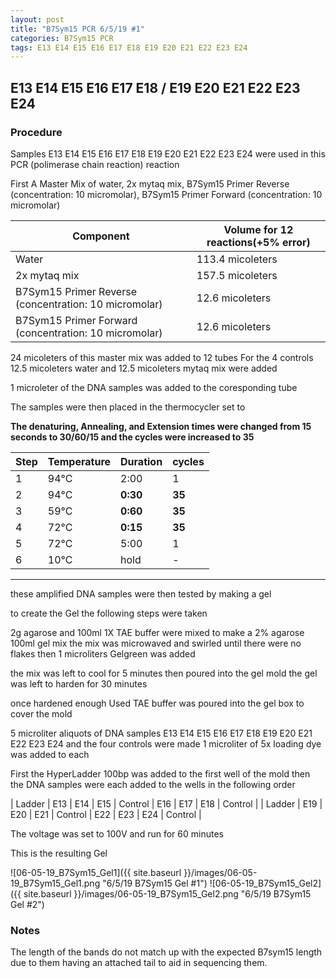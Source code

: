 ```yaml
---
layout: post
title: "B7Sym15 PCR 6/5/19 #1"
categories: B7Sym15 PCR
tags: E13 E14 E15 E16 E17 E18 E19 E20 E21 E22 E23 E24
---
```


##   E13 E14 E15 E16 E17 E18 / E19 E20 E21 E22 E23 E24

### Procedure

Samples E13 E14 E15 E16 E17 E18 E19 E20 E21 E22 E23 E24 were used in this PCR (polimerase chain reaction) reaction 

First A Master Mix of water, 2x mytaq mix, B7Sym15 Primer Reverse (concentration: 10 micromolar), B7Sym15 Primer Forward (concentration: 10 micromolar)


|Component| Volume for 12 reactions(+5% error)|
|---------|---------------------------|
|Water| 113.4 micoleters|
|2x mytaq mix| 157.5 micoleters|
|B7Sym15 Primer Reverse (concentration: 10 micromolar)| 12.6 micoleters|
|B7Sym15 Primer Forward (concentration: 10 micromolar)| 12.6 micoleters|

24 micoleters of this master mix was added to 12 tubes 
For the 4 controls 12.5 micoleters water and 12.5 micoleters mytaq mix were added

1 microleter of the DNA samples was added to the coresponding tube

The samples were then placed in the thermocycler set to 

**The denaturing, Annealing, and Extension times were changed from 15 seconds to 30/60/15 and the cycles were increased to 35**

|Step|Temperature|Duration|cycles|
|----|-------|--------|-------|
|1|94°C|2:00|1|
|2|94°C|**0:30**|**35**|
|3|59°C|**0:60**|**35**|
|4|72°C|**0:15**|**35**|
|5|72°C|5:00|1|
|6|10°C|hold|-|

___________

these amplified DNA samples were then tested by making a gel

to create the Gel the following steps were taken 

2g agarose and 100ml 1X TAE buffer were mixed to make a 2% agarose 100ml gel mix 
the mix was microwaved and swirled until there were no flakes 
then 1 microliters Gelgreen was added

the mix was left to cool for 5 minutes then poured into the gel mold
the gel was left to harden for 30 minutes 

once hardened enough Used TAE buffer was poured into the gel box to cover the mold

5 microliter aliquots of DNA samples E13 E14 E15 E16 E17 E18 E19 E20 E21 E22 E23 E24 and the four controls were made 
1 microliter of 5x loading dye was added to each

First the HyperLadder 100bp was added to the first well of the mold 
then the DNA samples were each added to the wells in the following order 

| Ladder | E13 | E14 | E15 | Control | E16 | E17 | E18 | Control |
| Ladder | E19 | E20 | E21 | Control | E22 | E23 | E24 | Control |

The voltage was set to 100V and run for 60 minutes


This is the resulting Gel

![06-05-19_B7Sym15_Gel1]({{ site.baseurl }}/images/06-05-19_B7Sym15_Gel1.png "6/5/19 B7Sym15 Gel #1")
![06-05-19_B7Sym15_Gel2]({{ site.baseurl }}/images/06-05-19_B7Sym15_Gel2.png "6/5/19 B7Sym15 Gel #2")

### Notes


The length of the bands do not match up with the expected B7sym15 length due to them having an attached tail to aid in sequencing them.